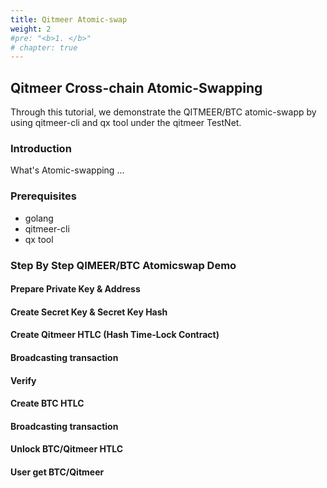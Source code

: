 ```yaml
---
title: Qitmeer Atomic-swap
weight: 2
#pre: "<b>1. </b>"
# chapter: true
---
```


## Qitmeer Cross-chain Atomic-Swapping

Through this tutorial, we demonstrate the QITMEER/BTC atomic-swapp by using qitmeer-cli and qx tool under the qitmeer TestNet.

### Introduction 

What's Atomic-swapping ...

### Prerequisites 

- golang
- qitmeer-cli
- qx tool

### Step By Step QIMEER/BTC Atomicswap Demo

#### Prepare Private Key & Address

#### Create Secret Key & Secret Key Hash

#### Create Qitmeer HTLC (Hash Time-Lock Contract)

#### Broadcasting transaction

#### Verify 

#### Create BTC HTLC 

#### Broadcasting transaction

#### Unlock BTC/Qitmeer HTLC 

#### User get BTC/Qitmeer
